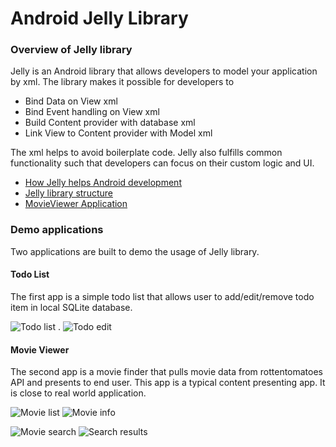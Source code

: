 Android Jelly Library
=====

### Overview of Jelly library

Jelly is an Android library that allows developers to model your application by xml. The library makes it possible for developers to
* Bind Data on View xml
* Bind Event handling on View xml
* Build Content provider with database xml
* Link View to Content provider with Model xml

The xml helps to avoid boilerplate code. Jelly also fulfills common functionality such that developers can focus on their custom logic and UI.

* [How Jelly helps Android development](https://github.com/rockycubi/jelly/wiki/How-Jelly-Helps-Android-Development)
* [Jelly library structure](https://github.com/rockycubi/jelly/wiki/Jelly-Library-Structure)
* [MovieViewer Application](https://github.com/rockycubi/jelly/wiki/MovieView-Application)

### Demo applications

Two applications are built to demo the usage of Jelly library.

#### Todo List 

The first app is a simple todo list that allows user to add/edit/remove todo item in local SQLite database.

![Todo list](https://github.com/rockycubi/jelly/raw/master/document/images/todo_list.png) . 
![Todo edit](https://github.com/rockycubi/jelly/raw/master/document/images/todo_edit.png)

#### Movie Viewer

The second app is a movie finder that pulls movie data from rottentomatoes API and presents to end user. This app is a typical content presenting app. It is close to real world application.

![Movie list](https://github.com/rockycubi/jelly/raw/master/document/images/movie_intheater.png) 
![Movie info](https://github.com/rockycubi/jelly/raw/master/document/images/movie_info.png)

![Movie search](https://github.com/rockycubi/jelly/raw/master/document/images/movie_searchbar.png) 
![Search results](https://github.com/rockycubi/jelly/raw/master/document/images/movie_searchresults.png)
